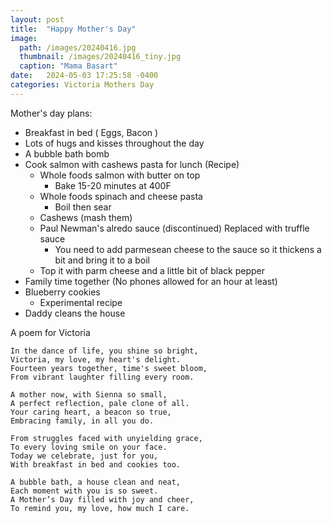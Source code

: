 ```yaml
---
layout: post
title:  "Happy Mother's Day"
image: 
  path: /images/20240416.jpg
  thumbnail: /images/20240416_tiny.jpg
  caption: "Mama Basart"
date:   2024-05-03 17:25:58 -0400
categories: Victoria Mothers Day
---
```


Mother's day plans:

* Breakfast in bed ( Eggs, Bacon )
* Lots of hugs and kisses throughout the day
* A bubble bath bomb
* Cook salmon with cashews pasta for lunch (Recipe)
  * Whole foods salmon with butter on top
    * Bake 15-20 minutes at 400F
  * Whole foods spinach and cheese pasta
    * Boil then sear 
  * Cashews (mash them)
  * Paul Newman's alredo sauce (discontinued) Replaced with truffle sauce 
    * You need to add parmesean cheese to the sauce so it thickens a bit and bring it to a boil
  * Top it with parm cheese and a little bit of black pepper
* Family time together (No phones allowed for an hour at least)
* Blueberry cookies
  * Experimental recipe
* Daddy cleans the house


A poem for Victoria

```
In the dance of life, you shine so bright,
Victoria, my love, my heart's delight.
Fourteen years together, time's sweet bloom,
From vibrant laughter filling every room.

A mother now, with Sienna so small,
A perfect reflection, pale clone of all.
Your caring heart, a beacon so true,
Embracing family, in all you do.

From struggles faced with unyielding grace,
To every loving smile on your face.
Today we celebrate, just for you,
With breakfast in bed and cookies too.

A bubble bath, a house clean and neat,
Each moment with you is so sweet.
A Mother’s Day filled with joy and cheer,
To remind you, my love, how much I care.
```

